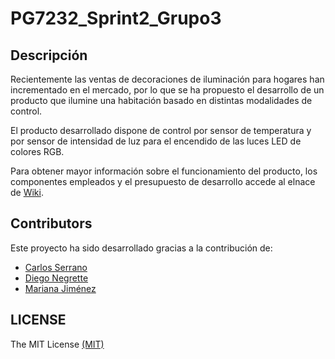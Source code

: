 # PG7232_Sprint2_Grupo3

## Descripción

Recientemente las ventas de decoraciones de iluminación para hogares han incrementado en el mercado, por lo que se ha propuesto el desarrollo de un producto que ilumine una habitación basado en distintas modalidades de control.

El producto desarrollado dispone de control por sensor de temperatura y por sensor de intensidad de luz para el encendido de las luces LED de colores RGB. 

Para obtener mayor información sobre el funcionamiento del producto, los componentes empleados y el presupuesto de desarrollo accede al elnace de [Wiki](https://github.com/annacafaro/PG7232_Sprint2_Grupo3/wiki).  


## Contributors

Este proyecto ha sido desarrollado gracias a la contribución de: 

* [Carlos Serrano](https://github.com/carlosluissb)  
* [Diego Negrette](https://github.com/DiegoNegrette)   
* [Mariana Jiménez](https://github.com/marijml)


## LICENSE
The MIT License [(MIT)](https://github.com/annacafaro/PG7232_Sprint2_Grupo3/blob/main/LICENSE)
